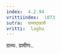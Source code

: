 ```yaml
---
index:  4.2.94
vrittiindex:  1073
sutra:  ग्रामाद्यखञौ
vritti:  laghu 
---
```


ग्राम्यः. ग्रामीणः..

